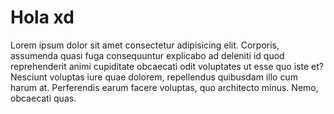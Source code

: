 # Hola xd

Lorem ipsum dolor sit amet consectetur adipisicing elit. Corporis, 
assumenda quasi fuga consequuntur explicabo ad deleniti id quod 
reprehenderit animi cupiditate obcaecati odit voluptates ut esse 
quo iste et? Nesciunt voluptas iure quae dolorem, repellendus quibusdam
illo cum harum at. Perferendis earum facere voluptas, quo architecto minus. 
Nemo, obcaecati quas.

